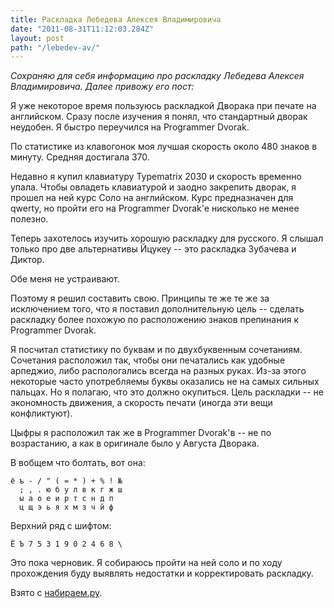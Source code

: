 ```yaml
---
title: Раскладка Лебедева Алексея Владимировича
date: "2011-08-31T11:12:03.284Z"
layout: post
path: "/lebedev-av/"
---
```


*Сохраняю для себя информацию про раскладку Лебедева Алексея Владимировича. Далее привожу его пост:*

Я уже некоторое время пользуюсь раскладкой Дворака при печате на английском. Сразу после изучения я понял, что стандартный дворак неудобен. Я быстро переучился на Programmer Dvorak.

По статистике из клавогонок моя лучшая скорость около 480 знаков в минуту. Средняя достигала 370.

Недавно я купил клавиатуру Typematrix 2030 и скорость временно упала. Чтобы овладеть клавиатурой и заодно закрепить дворак, я прошел на ней курс Соло на английском. Курс предназначен для qwerty, но пройти его на Programmer Dvorak'е нисколько не менее полезно.

Теперь захотелось изучить хорошую раскладку для русского. Я слышал только про две альтернативы Йцукеу -- это раскладка Зубачева и Диктор.

Обе меня не устраивают.

Поэтому я решил составить свою. Принципы те же те же за исключением того, что я поставил дополнительную цель -- сделать раскладку более похожую по расположению знаков препинания к Programmer Dvorak.

Я посчитал статистику по буквам и по двухбуквенным сочетаниям. Сочетания расположил так, чтобы они печатались как удобные арпеджио, либо распологались всегда на разных руках. Из-за этого некоторые часто употребляемы буквы оказались не на самых сильных пальцах. Но я полагаю, что это должно окупиться. Цель раскладки -- не экономность движения, а скорость печати (иногда эти вещи конфликтуют).

Цыфры я расположил так же в Programmer Dvorak'в -- не по возрастанию, а как в оригинале было у Августа Дворака.

В вобщем что болтать, вот она:

 
```
ё ъ - / " ( = * ) + % ! №
  ; , . ю б у л в к г ж ш
  ы а о е и р т с н д п
  ц щ э ь я х м з ч й ф
```
 
Верхний ряд с шифтом:
``` 
Ё Ъ 7 5 3 1 9 0 2 4 6 8 \
```

Это пока черновик. Я собираюсь пройти на ней соло и по ходу прохождения буду выявлять недостатки и корректировать раскладку.

Взято с [набираем.ру](http://nabiraem.ru/blogs/study/5514/).